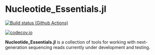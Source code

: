 # Nucleotide_Essentials.jl

[![Build status (Github Actions)](https://github.com/phorve/Nucleotide_Essentials.jl/workflows/CI/badge.svg)](https://github.com/phorve/Nucleotide_Essentials.jl/actions)

[![codecov.io](http://codecov.io/github/phorve/Nucleotide_Essentials.jl/coverage.svg?branch=main)](http://codecov.io/github/phorve/Nucleotide_Essentials.jl?branch=main)

**Nucleotide_Essentials.jl** is a collection of tools for working with next-generation sequencing reads currently under development and testing. 
